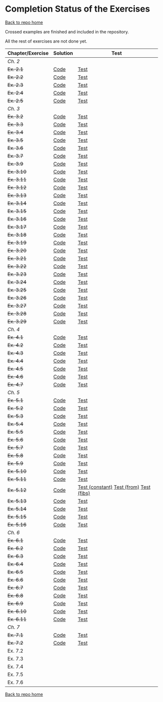 # Completion Status of the Exercises

[Back to repo home](https://github.com/iht/fpinscala)

Crossed examples are finished and included in the repository.

All the rest of exercises are not done yet.

| **Chapter/Exercise** | **Solution** | **Test** |
| ---------------- | ---- | ---- | 
| *Ch. 2*          |      |      | 
| ~~Ex. 2.1~~| [Code](https://github.com/iht/fpinscala/blob/master/src/main/scala/chap02/ex01.scala#L30-L44) | [Test](https://github.com/iht/fpinscala/blob/master/src/test/scala/chap02/ex01Spec.scala#L33-L59)|
| ~~Ex. 2.2~~|[Code](https://github.com/iht/fpinscala/blob/master/src/main/scala/chap02/ex02.scala#L30-L60) | [Test](https://github.com/iht/fpinscala/blob/master/src/test/scala/chap02/ex02Spec.scala#L33-L72)|
| ~~Ex. 2.3~~|[Code](https://github.com/iht/fpinscala/blob/master/src/main/scala/chap02/ex03.scala#L32-L34) | [Test](https://github.com/iht/fpinscala/blob/master/src/test/scala/chap02/ex03Spec.scala#L34-L56)|
| ~~Ex. 2.4~~|[Code](https://github.com/iht/fpinscala/blob/master/src/main/scala/chap02/ex04.scala#L32-L34) | [Test](https://github.com/iht/fpinscala/blob/master/src/test/scala/chap02/ex04Spec.scala#L34-L55)|
| ~~Ex. 2.5~~|[Code](https://github.com/iht/fpinscala/blob/master/src/main/scala/chap02/ex05.scala#L32-L34) | [Test](https://github.com/iht/fpinscala/blob/master/src/test/scala/chap02/ex05Spec.scala#L33-L75)|
|*Ch. 3*            |      |      |
|~~Ex. 3.2~~ |[Code](https://github.com/iht/fpinscala/blob/master/src/main/scala/chap03/ex02.scala#L32-L37) | [Test](https://github.com/iht/fpinscala/blob/master/src/test/scala/chap03/ex02Spec.scala#L33-L46)|
|~~Ex. 3.3~~ |[Code](https://github.com/iht/fpinscala/blob/master/src/main/scala/chap03/ex03.scala#L32-L37) | [Test](https://github.com/iht/fpinscala/blob/master/src/test/scala/chap03/ex03Spec.scala#L33-L46)|
|~~Ex. 3.4~~ |[Code](https://github.com/iht/fpinscala/blob/master/src/main/scala/chap03/ex04.scala#L32-L41) | [Test](https://github.com/iht/fpinscala/blob/master/src/test/scala/chap03/ex04Spec.scala#L34-L51)|
|~~Ex. 3.5~~ |[Code](https://github.com/iht/fpinscala/blob/master/src/main/scala/chap03/ex05.scala#L32-L51) | [Test](https://github.com/iht/fpinscala/blob/master/src/test/scala/chap03/ex05Spec.scala#L33-L42)|
|~~Ex. 3.6~~ |[Code](https://github.com/iht/fpinscala/blob/master/src/main/scala/chap03/ex06.scala#L32-L43) | [Test](https://github.com/iht/fpinscala/blob/master/src/test/scala/chap03/ex06Spec.scala#L33-L46)|
|~~Ex. 3.7~~ |[Code](https://github.com/iht/fpinscala/blob/master/src/main/scala/chap03/ex07.scala#L30-L58) | [Test](https://github.com/iht/fpinscala/blob/master/src/test/scala/chap03/ex07Spec.scala#L33-L59)|
|~~Ex. 3.9~~ |[Code](https://github.com/iht/fpinscala/blob/master/src/main/scala/chap03/ex09.scala#L34-L36) | [Test](https://github.com/iht/fpinscala/blob/master/src/test/scala/chap03/ex09Spec.scala#L32-L46)|
|~~Ex. 3.10~~ |[Code](https://github.com/iht/fpinscala/blob/master/src/main/scala/chap03/ex10.scala#L32-L38) | [Test](https://github.com/iht/fpinscala/blob/master/src/test/scala/chap03/ex10Spec.scala#L32-L63)|
|~~Ex. 3.11~~ |[Code](https://github.com/iht/fpinscala/blob/master/src/main/scala/chap03/ex11.scala#L32-L49) | [Test](https://github.com/iht/fpinscala/blob/master/src/test/scala/chap03/ex11Spec.scala#L32-L86)|
|~~Ex. 3.12~~ |[Code](https://github.com/iht/fpinscala/blob/master/src/main/scala/chap03/ex12.scala#L32-L34) | [Test](https://github.com/iht/fpinscala/blob/master/src/test/scala/chap03/ex12Spec.scala#L32-L42)|
|~~Ex. 3.13~~ |[Code](https://github.com/iht/fpinscala/blob/master/src/main/scala/chap03/ex13.scala#L30-L39) | [Test](https://github.com/iht/fpinscala/blob/master/src/test/scala/chap03/ex13Spec.scala#L32-L85)|
|~~Ex. 3.14~~ |[Code](https://github.com/iht/fpinscala/blob/master/src/main/scala/chap03/ex14.scala#L30-L46) | [Test](https://github.com/iht/fpinscala/blob/master/src/test/scala/chap03/ex14Spec.scala#L32-L63)|
|~~Ex. 3.15~~ |[Code](https://github.com/iht/fpinscala/blob/master/src/main/scala/chap03/ex15.scala#L30-L37) | [Test](https://github.com/iht/fpinscala/blob/master/src/test/scala/chap03/ex15Spec.scala#L32-L63)|
| ~~Ex. 3.16~~ |[Code](https://github.com/iht/fpinscala/blob/master/src/main/scala/chap03/ex16.scala#L32-L49) | [Test](https://github.com/iht/fpinscala/blob/master/src/test/scala/chap03/ex16Spec.scala#L32-L60)|
| ~~Ex. 3.17~~ |[Code](https://github.com/iht/fpinscala/blob/master/src/main/scala/chap03/ex17.scala#L30-L44) | [Test](https://github.com/iht/fpinscala/blob/master/src/test/scala/chap03/ex17Spec.scala#L32-L46)|
| ~~Ex. 3.18~~  |[Code](https://github.com/iht/fpinscala/blob/master/src/main/scala/chap03/ex18.scala#L30-L45) | [Test](https://github.com/iht/fpinscala/blob/master/src/test/scala/chap03/ex18Spec.scala#L32-L50)|
| ~~Ex. 3.19~~  |[Code](https://github.com/iht/fpinscala/blob/master/src/main/scala/chap03/ex19.scala#L30-L46) | [Test](https://github.com/iht/fpinscala/blob/master/src/test/scala/chap03/ex19Spec.scala#L32-L54)|
| ~~Ex. 3.20~~  |[Code](https://github.com/iht/fpinscala/blob/master/src/main/scala/chap03/ex20.scala#L30-L44) | [Test](https://github.com/iht/fpinscala/blob/master/src/test/scala/chap03/ex20Spec.scala#L32-L50)|
| ~~Ex. 3.21~~  |[Code](https://github.com/iht/fpinscala/blob/master/src/main/scala/chap03/ex21.scala#L30-L41) | [Test](https://github.com/iht/fpinscala/blob/master/src/test/scala/chap03/ex21Spec.scala#L32-L60)|
| ~~Ex. 3.22~~ |[Code](https://github.com/iht/fpinscala/blob/master/src/main/scala/chap03/ex22.scala#32-51) | [Test](https://github.com/iht/fpinscala/blob/master/src/test/scala/chap03/ex22Spec.scala#L32-L50)|
| ~~Ex. 3.23~~ |[Code](https://github.com/iht/fpinscala/blob/master/src/main/scala/chap03/ex23.scala#L30-L44) | [Test](https://github.com/iht/fpinscala/blob/master/src/test/scala/chap03/ex23Spec.scala#L32-L51)|  
| ~~Ex. 3.24~~ |[Code](https://github.com/iht/fpinscala/blob/master/src/main/scala/chap03/ex24.scala#L30-L57) | [Test](https://github.com/iht/fpinscala/blob/master/src/test/scala/chap03/ex24Spec.scala#L32-L67)|  
| ~~Ex. 3.25~~ |[Code](https://github.com/iht/fpinscala/blob/master/src/main/scala/chap03/ex25.scala#L32-L59) | [Test](https://github.com/iht/fpinscala/blob/master/src/test/scala/chap03/ex25Spec.scala#L34-L59)|  
| ~~Ex. 3.26~~ |[Code](https://github.com/iht/fpinscala/blob/master/src/main/scala/chap03/ex26.scala#L32-L67) | [Test](https://github.com/iht/fpinscala/blob/master/src/test/scala/chap03/ex26Spec.scala#L34-L59)|  
| ~~Ex. 3.27~~  |[Code](https://github.com/iht/fpinscala/blob/master/src/main/scala/chap03/ex27.scala#L32-L40) | [Test](https://github.com/iht/fpinscala/blob/master/src/test/scala/chap03/ex27Spec.scala#L34-L71)|  
| ~~Ex. 3.28~~  |[Code](https://github.com/iht/fpinscala/blob/master/src/main/scala/chap03/ex28.scala#L32-L39) | [Test](https://github.com/iht/fpinscala/blob/master/src/test/scala/chap03/ex28Spec.scala#L34-L70)|  
| ~~Ex. 3.29~~  |[Code](https://github.com/iht/fpinscala/blob/master/src/main/scala/chap03/ex29.scala#L32-L82) | [Test](https://github.com/iht/fpinscala/blob/master/src/test/scala/chap03/ex29Spec.scala#L34-L157)|  
|*Ch. 4*            |      |      |
|~~Ex. 4.1~~ |[Code](https://github.com/iht/fpinscala/blob/master/src/main/scala/errorhandling/Option.scala#L33-L63) | [Test](https://github.com/iht/fpinscala/blob/master/src/test/scala/chap04/ex01Spec.scala#L37-L97)|  
|~~Ex. 4.2~~ |[Code](https://github.com/iht/fpinscala/blob/master/src/main/scala/chap04/ex02.scala#L33-L42) | [Test](https://github.com/iht/fpinscala/blob/master/src/test/scala/chap04/ex02Spec.scala#L33-L43)|  
|~~Ex. 4.3~~     |[Code](https://github.com/iht/fpinscala/blob/master/src/main/scala/chap04/ex03.scala#L33-L41) | [Test](https://github.com/iht/fpinscala/blob/master/src/test/scala/chap04/ex03Spec.scala#L33-L50)|  
|~~Ex. 4.4~~         |[Code](https://github.com/iht/fpinscala/blob/master/src/main/scala/chap04/ex04.scala#L33-L50) | [Test](https://github.com/iht/fpinscala/blob/master/src/test/scala/chap04/ex04Spec.scala#L33-L65)|  
|~~Ex. 4.5~~         |[Code](https://github.com/iht/fpinscala/blob/master/src/main/scala/chap04/ex05.scala#L33-L54) | [Test](https://github.com/iht/fpinscala/blob/master/src/test/scala/chap04/ex05Spec.scala#L33-L104)|  
|~~Ex. 4.6~~          |[Code](https://github.com/iht/fpinscala/blob/master/src/main/scala/errorhandling/Either.scala#L33-L65) | [Test](https://github.com/iht/fpinscala/blob/master/src/test/scala/chap04/ex06Spec.scala#L33-L88)|  
|~~Ex. 4.7~~          |[Code](https://github.com/iht/fpinscala/blob/master/src/main/scala/chap04/ex07.scala#L33-L55) | [Test](https://github.com/iht/fpinscala/blob/master/src/test/scala/chap04/ex07Spec.scala#L33-L85)|  
|*Ch. 5*            |      |      |
|~~Ex. 5.1~~          |[Code](https://github.com/iht/fpinscala/blob/master/src/main/scala/adt/stream.scala#L33) | [Test](https://github.com/iht/fpinscala/blob/master/src/test/scala/chap05/ex01Spec.scala)|  
|~~Ex. 5.2~~           |[Code](https://github.com/iht/fpinscala/blob/master/src/main/scala/adt/stream.scala#L46) | [Test](https://github.com/iht/fpinscala/blob/master/src/test/scala/chap05/ex02Spec.scala)|  
|~~Ex. 5.3~~           |[Code](https://github.com/iht/fpinscala/blob/master/src/main/scala/adt/stream.scala#L93) | [Test](https://github.com/iht/fpinscala/blob/master/src/test/scala/chap05/ex03Spec.scala)|
|~~Ex. 5.4~~           |[Code](https://github.com/iht/fpinscala/blob/master/src/main/scala/adt/stream.scala#L107) | [Test](https://github.com/iht/fpinscala/blob/master/src/test/scala/chap05/ex04Spec.scala)|  
|~~Ex. 5.5~~           |[Code](https://github.com/iht/fpinscala/blob/master/src/main/scala/adt/stream.scala#L121) | [Test](https://github.com/iht/fpinscala/blob/master/src/test/scala/chap05/ex03Spec.scala)|
|~~Ex. 5.6~~           |[Code](https://github.com/iht/fpinscala/blob/master/src/main/scala/adt/stream.scala#L133) | [Test](https://github.com/iht/fpinscala/blob/master/src/test/scala/chap05/ex06Spec.scala)|
|~~Ex. 5.7~~ |[Code](https://github.com/iht/fpinscala/blob/master/src/main/scala/adt/stream.scala#L138) | [Test](https://github.com/iht/fpinscala/blob/master/src/test/scala/chap05/ex07Spec.scala)|
|~~Ex. 5.8~~   |[Code](https://github.com/iht/fpinscala/blob/master/src/main/scala/adt/stream.scala#L172) | [Test](https://github.com/iht/fpinscala/blob/master/src/test/scala/chap05/ex08Spec.scala)| 
|~~Ex. 5.9~~      |[Code](https://github.com/iht/fpinscala/blob/master/src/main/scala/adt/stream.scala#L175) | [Test](https://github.com/iht/fpinscala/blob/master/src/test/scala/chap05/ex09Spec.scala)| 
|~~Ex. 5.10~~       |[Code](https://github.com/iht/fpinscala/blob/master/src/main/scala/adt/stream.scala#L178) | [Test](https://github.com/iht/fpinscala/blob/master/src/test/scala/chap05/ex10Spec.scala)|   
|~~Ex. 5.11~~       |[Code](https://github.com/iht/fpinscala/blob/master/src/main/scala/adt/stream.scala#L185) | [Test](https://github.com/iht/fpinscala/blob/master/src/test/scala/chap05/ex11Spec.scala)|   
|~~Ex. 5.12~~       |[Code](https://github.com/iht/fpinscala/blob/master/src/main/scala/adt/stream.scala#L193) | [Test (constant)](https://github.com/iht/fpinscala/blob/master/src/test/scala/chap05/ex08Spec.scala) [Test (from)](https://github.com/iht/fpinscala/blob/master/src/test/scala/chap05/ex09Spec.scala) [Test (fibs)](https://github.com/iht/fpinscala/blob/master/src/test/scala/chap05/ex10Spec.scala)|   
|~~Ex. 5.13~~       |[Code](https://github.com/iht/fpinscala/blob/master/src/main/scala/chap05/ex13.scala) | [Test](https://github.com/iht/fpinscala/blob/master/src/test/scala/chap05/ex13Spec.scala)|   
|~~Ex. 5.14~~        |[Code](https://github.com/iht/fpinscala/blob/master/src/main/scala/chap05/ex14.scala) | [Test](https://github.com/iht/fpinscala/blob/master/src/test/scala/chap05/ex14Spec.scala)|   
|~~Ex. 5.15~~           |[Code](https://github.com/iht/fpinscala/blob/master/src/main/scala/chap05/ex15.scala) | [Test](https://github.com/iht/fpinscala/blob/master/src/test/scala/chap05/ex15Spec.scala)|   
|~~Ex. 5.16~~           |[Code](https://github.com/iht/fpinscala/blob/master/src/main/scala/chap05/ex16.scala) | [Test](https://github.com/iht/fpinscala/blob/master/src/test/scala/chap05/ex16Spec.scala)|   
|*Ch. 6*            |      |      |
|~~Ex. 6.1~~    |[Code](https://github.com/iht/fpinscala/blob/master/src/main/scala/rng/rng.scala#L45) | [Test](https://github.com/iht/fpinscala/blob/master/src/test/scala/chap06/ex01Spec.scala)|   
|~~Ex. 6.2~~    |[Code](https://github.com/iht/fpinscala/blob/master/src/main/scala/rng/rng.scala#L58) | [Test](https://github.com/iht/fpinscala/blob/master/src/test/scala/chap06/ex02Spec.scala)|   
|~~Ex. 6.3~~     |[Code](https://github.com/iht/fpinscala/blob/master/src/main/scala/rng/rng.scala#L67) | [Test](https://github.com/iht/fpinscala/blob/master/src/test/scala/chap06/ex03Spec.scala)|   
|~~Ex. 6.4~~     |[Code](https://github.com/iht/fpinscala/blob/master/src/main/scala/rng/rng.scala#L88) | [Test](https://github.com/iht/fpinscala/blob/master/src/test/scala/chap06/ex04Spec.scala)|   
|~~Ex. 6.5~~         |[Code](https://github.com/iht/fpinscala/blob/master/src/main/scala/rng/rng.scala#L120) | [Test](https://github.com/iht/fpinscala/blob/master/src/test/scala/chap06/ex05Spec.scala)|   
|~~Ex. 6.6~~         |[Code](https://github.com/iht/fpinscala/blob/master/src/main/scala/rng/rng.scala#L125) | [Test](https://github.com/iht/fpinscala/blob/master/src/test/scala/chap06/ex06Spec.scala)|   
|~~Ex. 6.7~~           |[Code](https://github.com/iht/fpinscala/blob/master/src/main/scala/rng/rng.scala#L135) | [Test](https://github.com/iht/fpinscala/blob/master/src/test/scala/chap06/ex07Spec.scala)|   
|~~Ex. 6.8~~           |[Code](https://github.com/iht/fpinscala/blob/master/src/main/scala/rng/rng.scala#L159) | [Test](https://github.com/iht/fpinscala/blob/master/src/test/scala/chap06/ex08Spec.scala)|   
|~~Ex. 6.9~~             |[Code](https://github.com/iht/fpinscala/blob/master/src/main/scala/rng/rng.scala#L179) | [Test](https://github.com/iht/fpinscala/blob/master/src/test/scala/chap06/ex09Spec.scala)|   
|~~Ex. 6.10~~               |[Code](https://github.com/iht/fpinscala/blob/master/src/main/scala/rng/rng.scala#L199) | [Test](https://github.com/iht/fpinscala/blob/master/src/test/scala/chap06/ex10Spec.scala)|   
|~~Ex. 6.11~~ | [Code](https://github.com/iht/fpinscala/blob/master/src/main/scala/rng/rng.scala#L261) | [Test](https://github.com/iht/fpinscala/blob/master/src/test/scala/chap06/ex11Spec.scala)|   
|*Ch. 7*|      |      |
|~~Ex. 7.1~~| [Code](https://github.com/iht/fpinscala/blob/master/src/main/scala/chap07/parallel.scala#L70-L75) | [Test](https://github.com/iht/fpinscala/blob/master/src/test/scala/chap07/ParSpec.scala#L102-L147)|   
|~~Ex. 7.2~~        | [Code](https://github.com/iht/fpinscala/blob/master/src/main/scala/chap07/parallel.scala#L32-L67) | [Test](https://github.com/iht/fpinscala/blob/master/src/test/scala/chap07/ParSpec.scala#L35-L100)|
|Ex. 7.2            |      |      |
|Ex. 7.3            |      |      |
|Ex. 7.4            |      |      |
|Ex. 7.5            |      |      |
|Ex. 7.6            |      |      |


[Back to repo home](https://github.com/iht/fpinscala)
